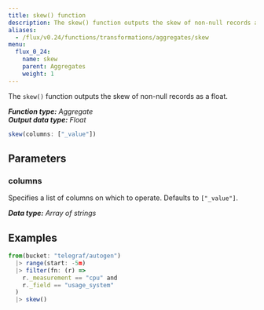 ```yaml
---
title: skew() function
description: The skew() function outputs the skew of non-null records as a float.
aliases:
  - /flux/v0.24/functions/transformations/aggregates/skew
menu:
  flux_0_24:
    name: skew
    parent: Aggregates
    weight: 1
---
```


The `skew()` function outputs the skew of non-null records as a float.

_**Function type:** Aggregate_  
_**Output data type:** Float_

```js
skew(columns: ["_value"])
```

## Parameters

### columns
Specifies a list of columns on which to operate. Defaults to `["_value"]`.

_**Data type:** Array of strings_

## Examples
```js
from(bucket: "telegraf/autogen")
  |> range(start: -5m)
  |> filter(fn: (r) =>
    r._measurement == "cpu" and
    r._field == "usage_system"
  )
  |> skew()
```
